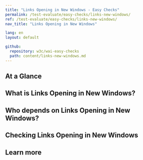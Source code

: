 ```yaml
---
title: "Links Opening in New Windows - Easy Checks"
permalink: /test-evaluate/easy-checks/links-new-windows/
ref: /test-evaluate/easy-checks/links-new-windows/
nav_title: "Links Opening in New Windows"

lang: en
layout: default

github:
  repository: w3c/wai-easy-checks
  path: content/links-new-windows.md
---
```


## At a Glance

## What is Links Opening in New Windows?

## Who depends on Links Opening in New Windows?

## Checking Links Opening in New Windows

## Learn more
